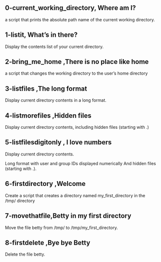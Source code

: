 ## 0-current_working_directory, Where am I?
a script that prints the absolute path name of the current working directory.
## 1-listit, What’s in there?
Display the contents list of your current directory.
## 2-bring_me_home ,There is no place like home
a script that changes the working directory to the user’s home directory
## 3-listfiles ,The long format
Display current directory contents in a long format.
## 4-listmorefiles ,Hidden files
Display current directory contents, including hidden files (starting with .)
## 5-listfilesdigitonly , I love numbers
Display current directory contents.

Long format
with user and group IDs displayed numerically
And hidden files (starting with .).
## 6-firstdirectory ,Welcome
Create a script that creates a directory named my_first_directory in the /tmp/ directory
## 7-movethatfile,Betty in my first directory
Move the file betty from /tmp/ to /tmp/my_first_directory.
## 8-firstdelete ,Bye bye Betty
Delete the file betty.
